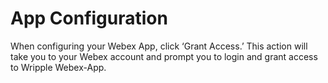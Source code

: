 ﻿# App Configuration

When configuring your Webex App, click ‘Grant Access.’ This action will take you to your Webex account and prompt you to login and grant access to Wripple Webex-App.
